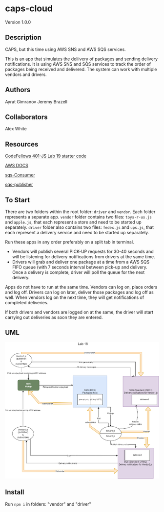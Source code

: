 # caps-cloud

Version 1.0.0

## Description

CAPS, but this time using AWS SNS and AWS SQS services.

This is an app that simulates the deliivery of packages and sending delivery notifications. It is using AWS SNS and SQS services to track the order of packages being received and delivered. The system can work with multiple vendors and drivers.

## Authors

Ayrat Gimranov
Jeremy Brazell

## Collaborators

Alex White

## Resources

[CodeFellows 401-JS Lab 19 starter code](https://github.com/codefellows/seattle-javascript-401n19/tree/main/class-19/demo)

[AWS DOCS](https://docs.aws.amazon.com/)

[sqs-Consumer](https://www.npmjs.com/package/sqs-consumer)

[sqs-publisher](https://github.com/bbc/sqs-producer)

## To Start

There are two folders within the root folder: `driver` and `vendor`. Each folder represents a separate app. `vendor` folder contains two files: `toys-r-us.js` and `apple.js`, that each represent a store and need to be started up separately. `driver` folder also contains two files: `fedex.js` and `ups.js`, that each represent a delivery service and need to be started up separately.

Run these apps in any order preferably on a split tab in terminal. 

- Vendors will publish several PICK-UP requests for 30-40 seconds and will be listening for delivery notifications from drivers at the same time.
- Drivers will grab and deliver one package at a time from a AWS SQS FIFO queue (with 7 seconds interval between pick-up and delivery. Once a delivery is complete, driver will poll the queue for the next delivery.

Apps do not have to run at the same time. Vendors can log on, place orders and log off. Drivers can log on later, deliver those packages and log off as well. When vendors log on the next time, they will get notifications of completed deliveries.

If both drivers and vendors are logged on at the same, the driver will start carrying out deliveries as soon they are entered.

## UML

![UML](lab19UML.png)

## Install

Run `npm i` in folders: "vendor" and "driver"